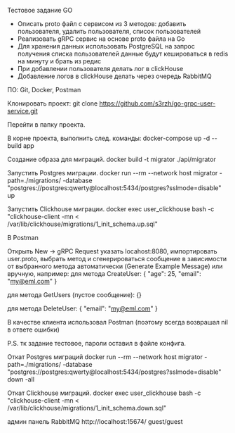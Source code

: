 Тестовое задание GO

- Описать proto файл с сервисом из 3 методов: добавить пользователя, удалить пользователя, список пользователей
- Реализовать gRPC сервис на основе proto файла на Go
- Для хранения данных использовать PostgreSQL на запрос получения списка пользователей данные будут кешироваться в redis на минуту и брать из редис
- При добавлении пользователя делать лог в clickHouse
- Добавление логов в clickHouse делать через очередь RabbitMQ

ПО: Git, Docker, Postman

Клонировать проект:
git clone https://github.com/s3rzh/go-grpc-user-service.git

Перейти в папку проекта.

В корне проекта, выполнить след. команды:
docker-compose up -d --build app

Создание образа для миграций.
docker build -t migrator ./api/migrator

Запустить Postgres миграции.
docker run --rm --network host migrator -path=./migrations/ -database "postgres://postgres:qwerty@localhost:5434/postgres?sslmode=disable" up

Запустить Clickhouse миграции.
docker exec user_clickhouse bash -c "clickhouse-client -mn < /var/lib/clickhouse/migrations/1_init_schema.up.sql"

В Postman

Открыть New -> gRPC Request указать locahost:8080, импортировать user.proto, выбрать метод и сгенерироваться сообщение в зависимости от выбранного метода автоматически (Generate Example Message) или вручную, например:
для метода CreateUser:
{
    "age": 25,
    "email": "my@eml.com"
}

для метода GetUsers (пустое сообщение):
{}

для метода DeleteUser:
{
    "email": "my@eml.com"
}



В качестве клиента использовал Postman (поэтому всегда возврашал nil в ответе ошибки)

P.S. тк задание тестовое, пароли оставил в файле конфига.



Откат Postgres миграций
docker run --rm --network host migrator -path=./migrations/ -database "postgres://postgres:qwerty@localhost:5434/postgres?sslmode=disable" down -all

Откат Clickhouse миграций.
docker exec user_clickhouse bash -c "clickhouse-client -mn < /var/lib/clickhouse/migrations/1_init_schema.down.sql"

админ панель RabbitMQ
http://localhost:15674/
guest/guest

